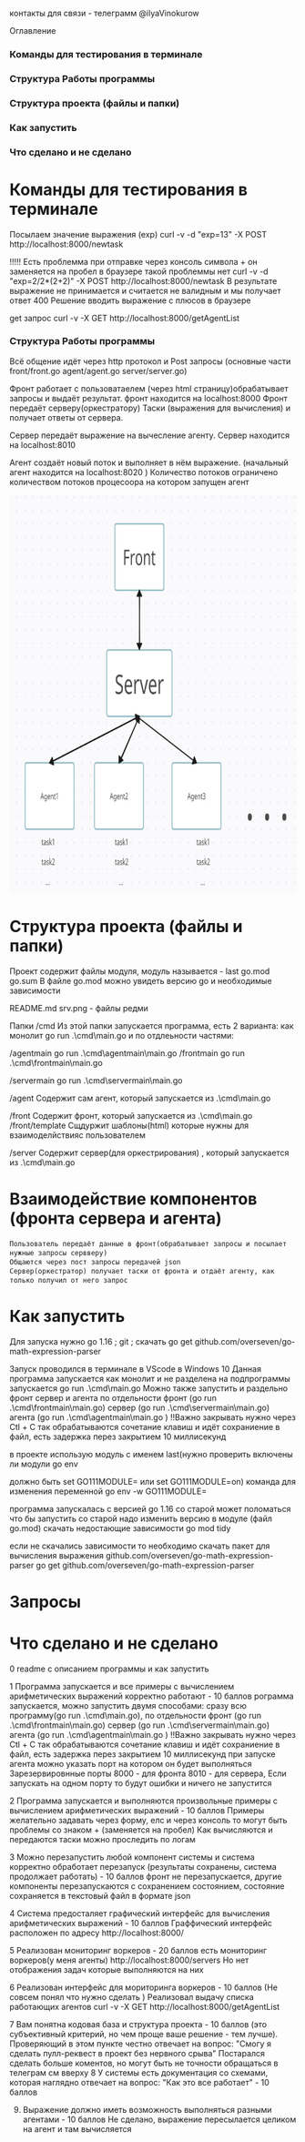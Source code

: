 контакты для связи -  телеграмм @ilyaVinokurow

Оглавление 
### Команды для тестирования в терминале
### Структура Работы программы 
### Структура проекта (файлы и папки)
### Как запустить
### Что сделано и не сделано



# Команды для тестирования в терминале

Посылаем значение выражения (exp)
curl -v -d "exp=13" -X POST http://localhost:8000/newtask

!!!!! Есть проблемма при отправке через консоль символа + он заменяется на пробел
в браузере такой проблеммы нет 
curl -v -d "exp=2/2*(2+2)" -X POST http://localhost:8000/newtask
В результате выражение не принимается и считается не валидным и мы получает ответ 400
Решение вводить выражение с плюсов в браузере

get запрос
curl -v -X GET http://localhost:8000/getAgentList

### Структура Работы программы 
Всё общение идёт через http протокол  и Post запросы
(основные части front/front.go agent/agent.go  server/server.go)

Фронт работает с пользоватаелем (через html страницу)обрабатывает запросы и выдаёт результат.
фронт находится на localhost:8000
Фронт передаёт серверу(оркестратору) Таски (выражения для вычисления) и получает ответы от сервера.

Сервер передаёт выражение на вычесление агенту.
Сервер находится на localhost:8010

Агент создаёт новый поток и выполняет в нём выражение.
(начальный агент находится на localhost:8020 )
Количество потоков ограничено количеством потоков процесоора на котором запущен агент

<img src="./srv.png" height="700"/></h1>

# Структура проекта (файлы и папки)
Проект содержит файлы модуля, модуль называется -  last
go.mod  go.sum 
В файле go.mod можно увидеть версию go и необходимые зависимости

README.md srv.png - файлы редми

Папки
/cmd
Из этой папки запускается программа, есть 2 варианта: как монолит 
go run .\cmd\main.go
 и по отдлеьности частями:

/agentmain
go run .\cmd\agentmain\main.go
/frontmain
go run .\cmd\frontmain\main.go

/servermain
go run .\cmd\servermain\main.go  


/agent
Содержит сам агент, который запускается из  .\cmd\main.go

/front
Содержит фронт, который запускается из  .\cmd\main.go
/front/template
Сщдуржит шаблоны(html) которые нужны для взаимоделйствияс пользователем 

/server
Содержит сервер(для оркестрирования) , который запускается из  .\cmd\main.go

# Взаимодействие компонентов (фронта сервера и агента)
    Пользователь передаёт данные в фронт(обрабатывает запросы и посылает нужные запросы сервверу)
    Общаются через пост запросы передачей json
    Сервер(оркестратор) получает таски от фронта и отдаёт агенту, как только получил от него запрос

# Как запустить 

Для запуска нужно go 1.16 ; git ; скачать go get github.com/overseven/go-math-expression-parser

Запуск проводился в терминале в VScode в Windows 10
Данная программа запускается как монолит и не разделена на подпрограммы 
запускается 
go run .\cmd\main.go
Можно также запустить и раздельно фронт сервер и агента
по отдельности фронт (go run .\cmd\frontmain\main.go) сервер (go run .\cmd\servermain\main.go) агента (go run .\cmd\agentmain\main.go )
!!Важно закрывать нужно через Ctl + C так обрабатываются сочетание клавиш и идёт сохраниение в файл, есть задержка перез закрытием 10 миллисекунд

в проекте использую модуль с именем last(нужно проверить включены ли модули 
go env

должно быть 
set GO111MODULE=
или
set GO111MODULE=on)
команда для изменения переменной go env -w GO111MODULE=
 
программа запускалась с версией  go 1.16
со старой может поломаться
что бы запустить со старой надо изменить версию в модуле (файл go.mod)
скачать недостающие зависимости  go mod tidy

если не скачались зависимости то необходимо скачать пакет для вычисления выражения 
github.com/overseven/go-math-expression-parser
go get github.com/overseven/go-math-expression-parser



# Запросы


# Что сделано и не сделано
0 readme с описанием программы и как запустить 

1 Программа запускается и все примеры с вычислением арифметических выражений корректно работают - 10 баллов
    рограмма запускается, можно запустить двумя способами: сразу всю программу(go run .\cmd\main.go), 
    по отдельности фронт (go run .\cmd\frontmain\main.go) сервер (go run .\cmd\servermain\main.go) агента (go run .\cmd\agentmain\main.go )
    !!Важно закрывать нужно через Ctl + C так обрабатываются сочетание клавиш и идёт сохраниение в файл, есть задержка перез закрытием 10 миллисекунд
    при запуске агента можно указать порт на котором он будет выполняться 
    Зарезервировнные порты 8000 - для фронта  8010 - для сервера, 
    Если запускать на одном порту то будут ошибки и ничего не запустится

2 Программа запускается и выполняются произвольные примеры с вычислением арифметических выражений - 10 баллов
    Примеры желательно задавать через форму, елс и через консоль то могут быть проблемы со знаком + (заменяется на пробел) 
    Как вычисляются и передаются таски можно проследить по логам

3 Можно перезапустить любой компонент системы и система корректно обработает перезапуск (результаты сохранены, система продолжает работать) - 10 баллов
    фронт не перезапускается, другие компоненты перезапускаются с сохранением состоянием, 
    состояние сохраняется  в текстовый файл в формате json

4 Система предосталяет графический интерфейс для вычисления арифметических выражений - 10 баллов
    Граффический интерфейс расположен по адресу http://localhost:8000/

5 Реализован мониторинг воркеров - 20 баллов
    есть мониторинг воркеров(у меня агенты) http://localhost:8000/servers
    Но нет отображения задач которые выполняются на них

6 Реализован интерфейс для мориторинга воркеров - 10 баллов
    (Не совсем понял что нужно сделать )
    Реализовал выдачу списка работающих агентов curl -v -X GET http://localhost:8000/getAgentList

7 Вам понятна кодовая база и структура проекта - 10 баллов (это субъективный критерий, но чем проще ваше решение - тем лучше).
Проверяющий в этом пункте честно отвечает на вопрос: "Смогу я сделать пулл-реквест в проект без нервного срыва"
    Постарался сделать больше коментов, но могут быть не точности обращаться в телеграм см вверху
8 У системы есть документация со схемами, которая наглядно отвечает на вопрос: "Как это все работает" - 10 баллов

9. Выражение должно иметь возможность выполняться разными агентами - 10 баллов
  Не сделано, выражение пересылается целиком на агент и там вычисляется  